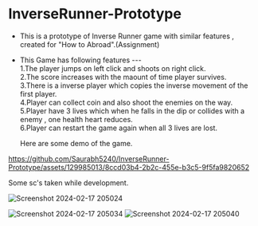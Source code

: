 # InverseRunner-Prototype   
- This is a prototype of Inverse Runner game with similar features , created for "How to Abroad".(Assignment)
- This Game has following features ---   
   1.The player jumps on left click and shoots on right click.   
   2.The score increases with the maount of time player survives.   
   3.There is a inverse player which copies the inverse movement of the first player.    
   4.Player can collect coin and also shoot the enemies on the way.   
   5.Player have 3 lives which when he falls in the dip or collides with a enemy , one health heart reduces.   
   6.Player can restart the game again when all 3 lives are lost.   

  Here are some demo of the game.


https://github.com/Saurabh5240/InverseRunner-Prototype/assets/129985013/8ccd03b4-2b2c-455e-b3c5-9f5fa9820652

Some sc's taken while development.   


![Screenshot 2024-02-17 205024](https://github.com/Saurabh5240/InverseRunner-Prototype/assets/129985013/0514b946-ab1b-428e-b8b6-f3dec0b79490)

   ![Screenshot 2024-02-17 205034](https://github.com/Saurabh5240/InverseRunner-Prototype/assets/129985013/b27fbccd-4641-4588-ae57-ec4f83543175)
![Screenshot 2024-02-17 205040](https://github.com/Saurabh5240/InverseRunner-Prototype/assets/129985013/cb15e4bf-5c53-4996-8c57-90cd6ebaa357)
